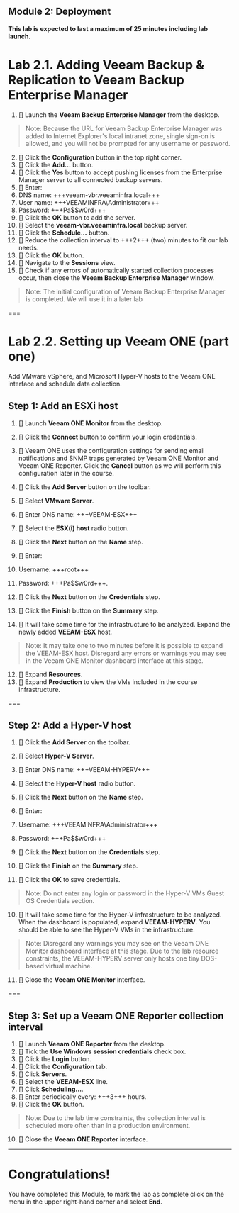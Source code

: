 Module 2: Deployment
---
**This lab is expected to last a maximum of 25 minutes including lab launch.**

# Lab 2.1. Adding Veeam Backup & Replication to Veeam Backup Enterprise Manager

1. [] Launch the **Veeam Backup Enterprise Manager** from the desktop.
> Note: Because the URL for Veeam Backup Enterprise Manager was added to Internet Explorer's local intranet zone, single sign-on is allowed, and you will not be prompted for any username or password.

2. [] Click the **Configuration** button in the top right corner.
3. [] Click the **Add...** button.
4. [] Click the **Yes** button to accept pushing licenses from the Enterprise Manager server to all connected backup servers.
5. [] Enter:
 1. DNS name: +++veeam-vbr.veeaminfra.local+++
 2. User name: +++VEEAMINFRA\Administrator+++
 3. Password: +++Pa$$w0rd+++
6. [] Click the **OK** button to add the server.
7. [] Select the **veeam-vbr.veeaminfra.local** backup server.
8. [] Click the **Schedule...** button.
9. [] Reduce the collection interval to +++2+++ (two) minutes to fit our lab needs.
10. [] Click the **OK** button.
11. [] Navigate to the **Sessions** view.
12. [] Check if any errors of automatically started collection processes occur, then close the **Veeam Backup Enterprise Manager** window.
> Note: The initial configuration of Veeam Backup Enterprise Manager is completed. We will use it in a later
lab

===

# Lab 2.2. Setting up Veeam ONE (part one)

Add VMware vSphere, and Microsoft Hyper-V hosts to the Veeam ONE interface and schedule data
collection.

## Step 1: Add an ESXi host

1. [] Launch **Veeam ONE Monitor** from the desktop.
2. [] Click the **Connect** button to confirm your login credentials.
3. [] Veeam ONE uses the configuration settings for sending email notifications and SNMP traps generated by Veeam ONE Monitor and Veeam ONE Reporter. Click the **Cancel** button as we will perform this configuration later in the course.
4. [] Click the **Add Server** button on the toolbar.
5. [] Select **VMware Server**.
6. [] Enter DNS name: +++VEEAM-ESX+++
7. [] Select the **ESX(i) host** radio button.
8. [] Click the **Next** button on the **Name** step.
9. [] Enter:
 1. Username: +++root+++
 2. Password: +++Pa$$w0rd+++.

10. [] Click the **Next** button on the **Credentials** step.

10. [] Click the **Finish** button on the **Summary** step.
11. [] It will take some time for the infrastructure to be analyzed. Expand the newly added **VEEAM-ESX** host.
> Note: It may take one to two minutes before it is possible to expand the VEEAM-ESX host. Disregard any errors or warnings you may see in the Veeam ONE Monitor dashboard interface at this stage.

12. [] Expand **Resources**.
13. [] Expand **Production** to view the VMs included in the course infrastructure.

===

## Step 2: Add a Hyper-V host

1. [] Click the **Add Server** on the toolbar.
2. [] Select **Hyper-V Server**.
3. [] Enter DNS name: +++VEEAM-HYPERV+++
4. [] Select the **Hyper-V host** radio button.
5. [] Click the **Next** button on the **Name** step.
6. [] Enter: 
 1. Username: +++VEEAMINFRA\Administrator+++
 2. Password: +++Pa$$w0rd+++

7. [] Click the **Next** button on the **Credentials** step.
8. [] Click the **Finish** on the **Summary** step.
9. [] Click the **OK** to save credentials.
> Note: Do not enter any login or password in the Hyper-V VMs Guest OS Credentials section.

10. [] It will take some time for the Hyper-V infrastructure to be analyzed. When the dashboard is populated, expand **VEEAM-HYPERV**. You should be able to see the Hyper-V VMs in the infrastructure.
> Note: Disregard any warnings you may see on the Veeam ONE Monitor dashboard interface at this stage. Due to the lab resource constraints, the VEEAM-HYPERV server only hosts one tiny DOS-based virtual machine.

11. [] Close the **Veeam ONE Monitor** interface.

===

## Step 3: Set up a Veeam ONE Reporter collection interval

1. [] Launch **Veeam ONE Reporter** from the desktop.
2. [] Tick the **Use Windows session credentials** check box.
3. [] Click the **Login** button.
4. [] Click the **Configuration** tab.
5. [] Click **Servers**.
6. [] Select the **VEEAM-ESX** line.
7. [] Click **Scheduling...**.
8. [] Enter periodically every: +++3+++ hours.
9. [] Click the **OK** button.
> Note: Due to the lab time constraints, the collection interval is scheduled more often than in a production environment.

10. [] Close the **Veeam ONE Reporter** interface.

---

# Congratulations!

You have completed this Module, to mark the lab as complete click on the menu in the upper right-hand corner and select **End**.

